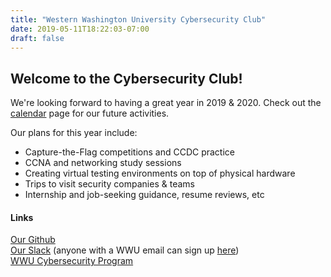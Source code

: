 ```yaml
---
title: "Western Washington University Cybersecurity Club"
date: 2019-05-11T18:22:03-07:00
draft: false
---
```


## Welcome to the Cybersecurity Club!

We're looking forward to having a great year in 2019 & 2020.
Check out the [calendar](../calendar) page for our future activities.

Our plans for this year include:  
* Capture-the-Flag competitions and CCDC practice  
* CCNA and networking study sessions  
* Creating virtual testing environments on top of physical hardware  
* Trips to visit security companies & teams  
* Internship and job-seeking guidance, resume reviews, etc  

#### Links

[Our Github](https://github.com/wwucyber)  
[Our Slack](https://wwucyber.slack.com) (anyone with a WWU email can sign up [here](https://wwucyber.slack.com/signup))  
[WWU Cybersecurity Program](https://cse.wwu.edu/computer-science/computer-information-systems-security-ciss)  

